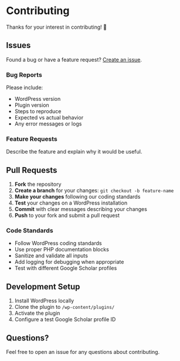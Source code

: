 # Contributing

Thanks for your interest in contributing! :tada:

## Issues

Found a bug or have a feature request? [Create an issue](https://github.com/Open-WP-Club/Spam-User-Detective/issues/new).

### Bug Reports
Please include:
- WordPress version
- Plugin version
- Steps to reproduce
- Expected vs actual behavior
- Any error messages or logs

### Feature Requests
Describe the feature and explain why it would be useful.

## Pull Requests

1. **Fork** the repository
2. **Create a branch** for your changes: `git checkout -b feature-name`
3. **Make your changes** following our coding standards
4. **Test** your changes on a WordPress installation
5. **Commit** with clear messages describing your changes
6. **Push** to your fork and submit a pull request

### Code Standards

- Follow WordPress coding standards
- Use proper PHP documentation blocks
- Sanitize and validate all inputs
- Add logging for debugging when appropriate
- Test with different Google Scholar profiles

## Development Setup

1. Install WordPress locally
2. Clone the plugin to `/wp-content/plugins/`
3. Activate the plugin
4. Configure a test Google Scholar profile ID

## Questions?

Feel free to open an issue for any questions about contributing.
